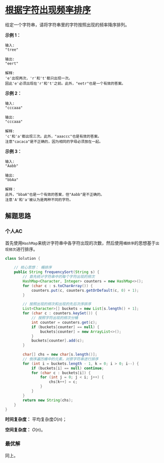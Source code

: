 # [根据字符出现频率排序](https://leetcode-cn.com/problems/sort-characters-by-frequency/)

给定一个字符串，请将字符串里的字符按照出现的频率降序排列。

**示例 1：**

```
输入:
"tree"

输出:
"eert"

解释:
'e'出现两次，'r'和't'都只出现一次。
因此'e'必须出现在'r'和't'之前。此外，"eetr"也是一个有效的答案。
```

**示例 2：**

```
输入:
"cccaaa"

输出:
"cccaaa"

解释:
'c'和'a'都出现三次。此外，"aaaccc"也是有效的答案。
注意"cacaca"是不正确的，因为相同的字母必须放在一起。
```

**示例 3：**

```
输入:
"Aabb"

输出:
"bbAa"

解释：
此外，"bbaA"也是一个有效的答案，但"Aabb"是不正确的。
注意'A'和'a'被认为是两种不同的字符。
```

## 解题思路

### 个人AC

首先使用`HashMap`来统计字符串中各字符出现的次数，然后使用`桶排序`的思想基于`出现频次`进行排序。

```Java
class Solution {
    
    // 核心思想： 桶排序
    public String frequencySort(String s) {
        // 首先统计字符串中的每个字符出现的频次
        HashMap<Character, Integer> counters = new HashMap<>();
        for (char c : s.toCharArray()) {
            counters.put(c, counters.getOrDefault(c, 0) + 1);
        }
        
        // 按照出现的频次和出现的先后次序排序
        List<Character>[] buckets = new List[s.length() + 1];
        for (char c : counters.keySet()) {
            // 按照字符出现的频次分桶
            int counter = counters.get(c);
            if (buckets[counter] == null) {
                buckets[counter] = new ArrayList<>();
            }
            buckets[counter].add(c);
        }
        
        char[] chs = new char[s.length()];
        // 倒序遍历桶中的元素，对原字符串进行排序
        for (int i = buckets.length - 1, k = 0; i > 0; i--) {
            if (buckets[i] == null) continue;
            for (char c : buckets[i]) {
                for (int j = 0; j < i; j++) {
                    chs[k++] = c;
                }
            }
        }
        return new String(chs);
    }
}
```

**时间复杂度：** 平均复杂度$O(n)$；

**空间复杂度：** $O(n)$。

### 最优解

同上。

